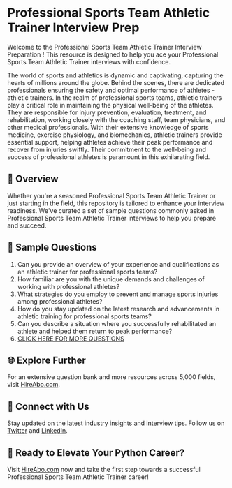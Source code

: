 # Professional Sports Team Athletic Trainer Interview Prep

Welcome to the Professional Sports Team Athletic Trainer Interview Preparation ! This resource is designed to help you ace your Professional Sports Team Athletic Trainer interviews with confidence.

The world of sports and athletics is dynamic and captivating, capturing the hearts of millions around the globe. Behind the scenes, there are dedicated professionals ensuring the safety and optimal performance of athletes - athletic trainers. In the realm of professional sports teams, athletic trainers play a critical role in maintaining the physical well-being of the athletes. They are responsible for injury prevention, evaluation, treatment, and rehabilitation, working closely with the coaching staff, team physicians, and other medical professionals. With their extensive knowledge of sports medicine, exercise physiology, and biomechanics, athletic trainers provide essential support, helping athletes achieve their peak performance and recover from injuries swiftly. Their commitment to the well-being and success of professional athletes is paramount in this exhilarating field.

## 🚀 Overview

Whether you're a seasoned Professional Sports Team Athletic Trainer or just starting in the field, this repository is tailored to enhance your interview readiness. We've curated a set of sample questions commonly asked in Professional Sports Team Athletic Trainer interviews to help you prepare and succeed.

## 📝 Sample Questions

1. Can you provide an overview of your experience and qualifications as an athletic trainer for professional sports teams?
2. How familiar are you with the unique demands and challenges of working with professional athletes?
3. What strategies do you employ to prevent and manage sports injuries among professional athletes?
4. How do you stay updated on the latest research and advancements in athletic training for professional sports teams?
5. Can you describe a situation where you successfully rehabilitated an athlete and helped them return to peak performance?
6. [CLICK HERE FOR MORE QUESTIONS](https://hireabo.com/job/15_3_14/Professional%20Sports%20Team%20Athletic%20Trainer)

## 🌐 Explore Further

For an extensive question bank and more resources across 5,000 fields, visit [HireAbo.com](https://www.hireabo.com).

## 📱 Connect with Us

Stay updated on the latest industry insights and interview tips. Follow us on [Twitter](https://twitter.com/hireabo) and [LinkedIn](https://www.linkedin.com/in/hire-abo-3609972a8/).

## 🚀 Ready to Elevate Your Python Career?

Visit [HireAbo.com](https://www.hireabo.com) now and take the first step towards a successful Professional Sports Team Athletic Trainer career!